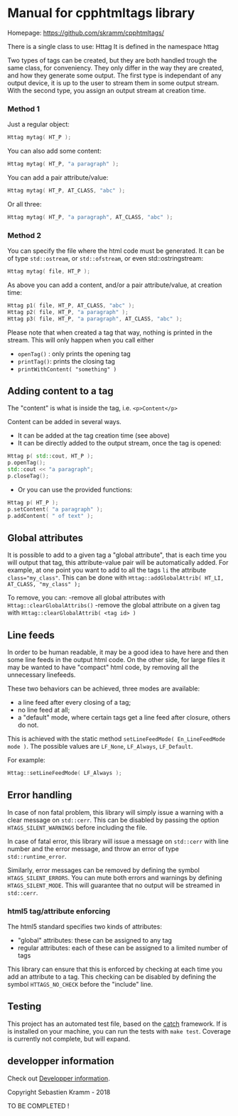# Manual for cpphtmltags library

Homepage: https://github.com/skramm/cpphtmltags/


There is a single class to use: Httag
It is defined in the namespace httag

Two types of tags can be created, but they are both handled trough the same class, for conveniency.
They only differ in the way they are created, and how they generate some output.
The first type is independant of any output device, it is up to the user to stream them in some output stream.
With the second type, you assign an output stream at creation time.


### Method 1
Just a regular object:
```C++
Httag mytag( HT_P );
```
You can also add some content:
```C++
Httag mytag( HT_P, "a paragraph" );
```
You can add a pair attribute/value:
```C++
Httag mytag( HT_P, AT_CLASS, "abc" );
```
Or all three:
```C++
Httag mytag( HT_P, "a paragraph", AT_CLASS, "abc" );
```
### Method 2
You can specify the file where the html code must be generated.
It can be of type `std::ostream`, or `std::ofstream`, or even std::ostringstream:
```C++
Httag mytag( file, HT_P );
```

As above you can add a content, and/or a pair attribute/value, at creation time:
```C++
Httag p1( file, HT_P, AT_CLASS, "abc" );
Httag p2( file, HT_P, "a paragraph" );
Httag p3( file, HT_P, "a paragraph", AT_CLASS, "abc" );
```

Please note that when created a tag that way, nothing is printed in the stream.
This will only happen when you call either
- `openTag()` : only prints the opening tag
- `printTag()`: prints the closing tag
- `printWithContent( "something" )`

## Adding content to a tag

The "content" is what is inside the tag, i.e. `<p>Content</p>`

Content can be added in several ways.
- It can be added at the tag creation time (see above)
- It can be directly added to the output stream, once the tag is opened:
```C++
Httag p( std::cout, HT_P );
p.openTag();
std::cout << "a paragraph";
p.closeTag();
```

- Or you can use the provided functions:
```C++
Httag p( HT_P );
p.setContent( "a paragraph" );
p.addContent( " of text" );
```

## Global attributes

It is possible to add to a given tag a "global attribute", that is each time you will output that tag, this attribute-value pair will be automatically added.
For example, at one point you want to add to all the tags `li` the attribute `class="my_class"`.
This can be done with
`Httag::addGlobalAttrib( HT_LI, AT_CLASS, "my_class" );`

To remove, you can:
-remove all global attributes with `Httag::clearGlobalAttribs()`
-remove the global attribute on a given tag with `Httag::clearGlobalAttrib( <tag id> )`


## Line feeds

In order to be human readable, it may be a good idea to have here and then some line feeds in the output html code.
On the other side, for large files it may be wanted to have "compact" html code, by removing all the unnecessary linefeeds.

These two behaviors can be achieved, three modes are available:
- a line feed after every closing of a tag;
- no line feed at all;
- a "default" mode, where certain tags get a line feed after closure, others do not.

This is achieved with the static method `setLineFeedMode( En_LineFeedMode mode )`.
The possible values are `LF_None`, `LF_Always`, `LF_Default`.

For example:
```C++
Httag::setLineFeedMode( LF_Always );
```


## Error handling

In case of non fatal problem, this library will simply issue a warning with a clear message on `std::cerr`.
This can be disabled by passing the option `HTAGS_SILENT_WARNINGS` before including the file.

In case of fatal error, this library will issue a message on `std::cerr` with line number and the error message, and throw
an error of type `std::runtime_error`.

Similarly, error messages can be removed by defining the symbol `HTAGS_SILENT_ERRORS`.
You can mute both errors and warnings by defining `HTAGS_SILENT_MODE`. This will guarantee that no output will be streamed in `std::cerr`.

### html5 tag/attribute enforcing

The html5 standard specifies two kinds of attributes:
- "global" attributes: these can be assigned to any tag
- regular attributes: each of these can be assigned to a limited number of tags

This library can ensure that this is enforced by checking at each time you add an attribute to a tag.
This checking can be disabled by defining the symbol `HTTAGS_NO_CHECK` before the "include" line.


## Testing

This project has an automated test file, based on the [catch](https://github.com/catchorg/Catch2/) framework.
If is is installed on your machine, you can run the tests with `make test`.
Coverage is currently not complete, but will expand.


## developper information

Check out [Developper information](dev_info.md).

Copyright Sebastien Kramm - 2018

TO BE COMPLETED !
